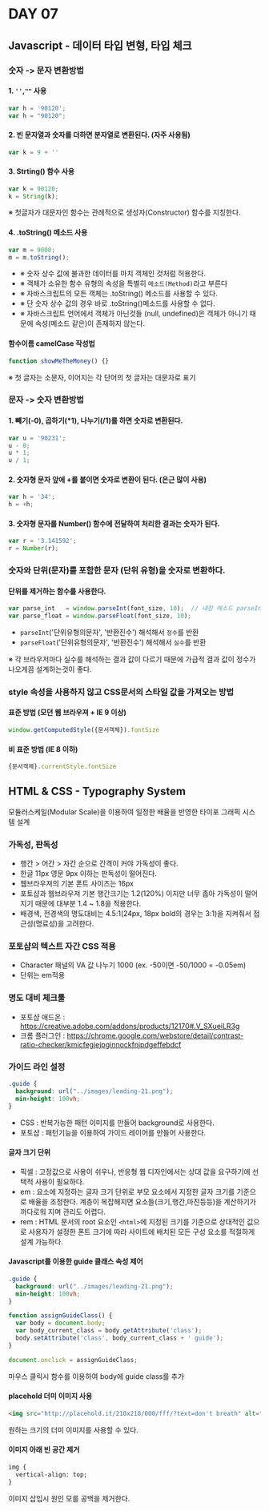 # DAY 07

## Javascript - 데이터 타입 변형, 타입 체크

### 숫자 -> 문자 변환방법

#### 1. `''`,`""` 사용
```js
var h = '90120';
var h = "90120";
```

#### 2. 빈 문자열과 숫자를 더하면 분자열로 변환된다. (자주 사용됨)
```js
var k = 9 + ''
```

#### 3. Strting() 함수 사용
```js
var k = 90120;
k = String(k);
```
※ 첫글자가 대문자인 함수는 관례적으로 생성자(Constructor) 함수를 지칭한다.

#### 4. .toString() 메소드 사용
```js
var m = 9000;
m = m.toString();
```
- ※ 숫자 상수 값에 불과한 데이터를 마치 객체인 것처럼 허용한다.
- ※ 객체가 소유한 함수 유형의 속성을 특별히 `메소드(Method)`라고 부른다
- ※ 자바스크립트의 모든 객체는 .toString() 메소드를 사용할 수 있다.
- ※ 단 숫자 상수 값의 경우 바로 .toString()메소드를 사용할 수 없다.
- ※ 자바스크립트 언어에서 객체가 아닌것들 (null, undefined)은 객체가 아니기 때문에 속성(메소드 같은)이 존재하지 않는다.

#### 함수이름 camelCase 작성법
```js
function showMeTheMoney() {}
```
※ 첫 글자는 소문자, 이어지는 각 단어의 첫 글자는 대문자로 표기


### 문자 -> 숫자 변환방법

#### 1. 빼기(-0), 곱하기(*1), 나누기(/1)를 하면 숫자로 변환된다.
```js
var u = '90231';
u - 0;
u * 1;
u / 1;
```

#### 2. 숫자형 문자 앞에 +를 붙이면 숫자로 변환이 된다. (은근 많이 사용)
```js
var h = '34';
h = +h;
```

#### 3. 숫자형 문자를 Number() 함수에 전달하여 처리한 결과는 숫자가 된다.
```js
var r = '3.141592';
r = Number(r);
```

### 숫자와 단위(문자)를 포함한 문자 (단위 유형)을 숫자로 변환하다.

#### 단위를 제거하는 함수를 사용한다.
```js
var parse_int   = window.parseInt(font_size, 10);  // 내장 메소드 parseInt 를 사용하여 10진수로 반환하라.
var parse_float = window.parseFloat(font_size, 10);
```
- `parseInt`('단위유형의문자', '반환진수') 해석해서 `정수`를 반환
- `parseFloat`('단위유형의문자', '반환진수') 해석해서 `실수`를 반환

※ 각 브라우저마다 실수를 해석하는 결과 값이 다르기 때문에 가급적 결과 값이 정수가 나오게끔 설계하는것이 좋다.

### style 속성을 사용하지 않고 CSS문서의 스타일 값을 가져오는 방법

#### 표준 방법 (모던 웹 브라우져 + IE 9 이상)
```js
window.getComputedStyle({문서객체}).fontSize
```

#### 비 표준 방법 (IE 8 이하)
```js
{문서객체}.currentStyle.fontSize
```



## HTML & CSS - Typography System
모듈러스케일(Modular Scale)을 이용하여 일정한 배율을 반영한 타이포 그래픽 시스템 설계

### 가독성, 판독성
- 행간 > 어간 > 자간 순으로 간격이 커야 가독성이 좋다.
- 한글 11px 영문 9px 이하는 판독성이 떨어진다.
- 웹브라우져의 기본 폰트 사이즈는 16px
- 포토샵과 웹브라우져 기본 행간크기는 1.2(120%) 이지만 너무 좁아 가독성이 떨어지기 때문에
대부분 1.4 ~ 1.8을 적용한다.
- 배경색, 전경색의 명도대비는 4.5:1(24px, 18px bold의 경우는 3:1)을 지켜줘서 접근성(명료성)을 고려한다.

### 포토샵의 텍스트 자간 CSS 적용
- Character 패널의 VA 값 나누기 1000 (ex. -50이면 -50/1000 = -0.05em)
- 단위는 em적용

### 명도 대비 체크툴
- 포토샵 애드온 : https://creative.adobe.com/addons/products/12170#.V_SXueiLR3g
- 크롬 플러그인 : https://chrome.google.com/webstore/detail/contrast-ratio-checker/kmicfegjejpginnockfnjpdgeffebdcf

### 가이드 라인 설정
```css
.guide {
  background: url("../images/leading-21.png");
  min-height: 100vh;
}
```
- CSS : 반복가능한 패턴 이미지를 만들어 background로 사용한다.
- 포토샵 : 패턴기능을 이용하여 가이드 레이어를 만들어 사용한다.


#### 글자 크기 단위
- 픽셀 : 고정값으로 사용이 쉬우나, 반응형 웹 디자인에서는 상대 값을 요구하기에 선택적 사용이 필요하다.
- em : 요소에 지정하는 글자 크기 단위로 부모 요소에서 지정한 글자 크기를 기준으로 배율을 조정한다. 계층이 복잡해지면 요소들(크기,행간,마진등등)을 계산하기가 까다로워 지며 관리도 어렵다.
- rem : HTML 문서의 root 요소인 `<html>`에 지정된 크기를 기준으로 상대적인 값으로 사용자가 설정한 폰트 크기에 따라 사이트에 배치된 모든 구성 요소를 적절하게 설계 가능하다.


#### Javascript를 이용한 guide 클래스 속성 제어
```css
.guide {
  background: url("../images/leading-21.png");
  min-height: 100vh;
}
```

```js
function assignGuideClass() {
  var body = document.body;
  var body_current_class = body.getAttribute('class');
  body.setAttribute('class', body_current_class + ' guide');
}

document.onclick = assignGuideClass;
```
마우스 클릭시 함수를 이용하여 body에 guide class를 추가


#### placehold 더미 이미지 사용
```html
<img src="http://placehold.it/210x210/000/fff/?text=don't breath" alt="숨 쉬지마!">
```
원하는 크기의 더미 이미지를 사용할 수 있다.


#### 이미지 아래 빈 공간 제거
```html
img {
  vertical-align: top;
}
```
이미지 삽입시 원인 모를 공백을 제거한다.




